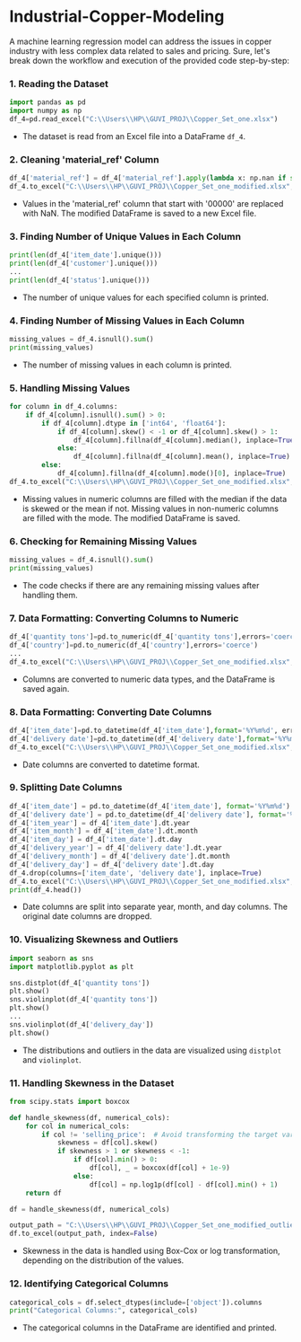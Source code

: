 # Industrial-Copper-Modeling
A machine learning regression model can address the  issues in  copper industry with less complex data related to sales and pricing.
Sure, let's break down the workflow and execution of the provided code step-by-step:

### 1. **Reading the Dataset**
```python
import pandas as pd
import numpy as np
df_4=pd.read_excel("C:\\Users\\HP\\GUVI_PROJ\\Copper_Set_one.xlsx")
```
- The dataset is read from an Excel file into a DataFrame `df_4`.

### 2. **Cleaning 'material_ref' Column**
```python
df_4['material_ref'] = df_4['material_ref'].apply(lambda x: np.nan if str(x).startswith('00000') else x)
df_4.to_excel("C:\\Users\\HP\\GUVI_PROJ\\Copper_Set_one_modified.xlsx", index=False)
```
- Values in the 'material_ref' column that start with '00000' are replaced with NaN. The modified DataFrame is saved to a new Excel file.

### 3. **Finding Number of Unique Values in Each Column**
```python
print(len(df_4['item_date'].unique()))
print(len(df_4['customer'].unique()))
...
print(len(df_4['status'].unique()))
```
- The number of unique values for each specified column is printed.

### 4. **Finding Number of Missing Values in Each Column**
```python
missing_values = df_4.isnull().sum()
print(missing_values)
```
- The number of missing values in each column is printed.

### 5. **Handling Missing Values**
```python
for column in df_4.columns:
    if df_4[column].isnull().sum() > 0:
        if df_4[column].dtype in ['int64', 'float64']:
            if df_4[column].skew() < -1 or df_4[column].skew() > 1:
                df_4[column].fillna(df_4[column].median(), inplace=True)
            else:
                df_4[column].fillna(df_4[column].mean(), inplace=True)
        else:
            df_4[column].fillna(df_4[column].mode()[0], inplace=True)
df_4.to_excel("C:\\Users\\HP\\GUVI_PROJ\\Copper_Set_one_modified.xlsx", index=False)
```
- Missing values in numeric columns are filled with the median if the data is skewed or the mean if not. Missing values in non-numeric columns are filled with the mode. The modified DataFrame is saved.

### 6. **Checking for Remaining Missing Values**
```python
missing_values = df_4.isnull().sum()
print(missing_values)
```
- The code checks if there are any remaining missing values after handling them.

### 7. **Data Formatting: Converting Columns to Numeric**
```python
df_4['quantity tons']=pd.to_numeric(df_4['quantity tons'],errors='coerce')
df_4['country']=pd.to_numeric(df_4['country'],errors='coerce')
...
df_4.to_excel("C:\\Users\\HP\\GUVI_PROJ\\Copper_Set_one_modified.xlsx",index=False)
```
- Columns are converted to numeric data types, and the DataFrame is saved again.

### 8. **Data Formatting: Converting Date Columns**
```python
df_4['item_date']=pd.to_datetime(df_4['item_date'],format='%Y%m%d', errors='coerce').dt.date
df_4['delivery date']=pd.to_datetime(df_4['delivery date'],format='%Y%m%d', errors='coerce').dt.date
df_4.to_excel("C:\\Users\\HP\\GUVI_PROJ\\Copper_Set_one_modified.xlsx",index=False)
```
- Date columns are converted to datetime format.

### 9. **Splitting Date Columns**
```python
df_4['item_date'] = pd.to_datetime(df_4['item_date'], format='%Y%m%d')
df_4['delivery date'] = pd.to_datetime(df_4['delivery date'], format='%Y%m%d')
df_4['item_year'] = df_4['item_date'].dt.year
df_4['item_month'] = df_4['item_date'].dt.month
df_4['item_day'] = df_4['item_date'].dt.day
df_4['delivery_year'] = df_4['delivery date'].dt.year
df_4['delivery_month'] = df_4['delivery date'].dt.month
df_4['delivery_day'] = df_4['delivery date'].dt.day
df_4.drop(columns=['item_date', 'delivery date'], inplace=True)
df_4.to_excel("C:\\Users\\HP\\GUVI_PROJ\\Copper_Set_one_modified.xlsx", index=False)
print(df_4.head())
```
- Date columns are split into separate year, month, and day columns. The original date columns are dropped.

### 10. **Visualizing Skewness and Outliers**
```python
import seaborn as sns
import matplotlib.pyplot as plt

sns.distplot(df_4['quantity tons'])
plt.show()
sns.violinplot(df_4['quantity tons'])
plt.show()
...
sns.violinplot(df_4['delivery_day'])
plt.show()
```
- The distributions and outliers in the data are visualized using `distplot` and `violinplot`.

### 11. **Handling Skewness in the Dataset**
```python
from scipy.stats import boxcox

def handle_skewness(df, numerical_cols):
    for col in numerical_cols:
        if col != 'selling_price':  # Avoid transforming the target variable directly
            skewness = df[col].skew()
            if skewness > 1 or skewness < -1:
                if df[col].min() > 0:
                    df[col], _ = boxcox(df[col] + 1e-9)
                else:
                    df[col] = np.log1p(df[col] - df[col].min() + 1)
    return df

df = handle_skewness(df, numerical_cols)

output_path = "C:\\Users\\HP\\GUVI_PROJ\\Copper_Set_one_modified_outliers_handled_skew_handled.xlsx"
df.to_excel(output_path, index=False)
```
- Skewness in the data is handled using Box-Cox or log transformation, depending on the distribution of the values.

### 12. **Identifying Categorical Columns**
```python
categorical_cols = df.select_dtypes(include=['object']).columns
print("Categorical Columns:", categorical_cols)
```
- The categorical columns in the DataFrame are identified and printed.

